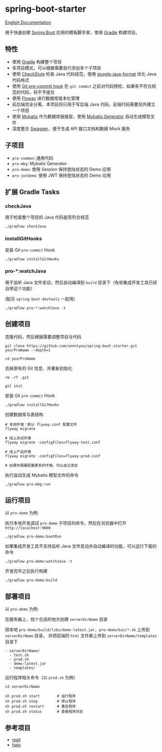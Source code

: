 # spring-boot-starter

[English Documentation](./README.en.md)

用于快速创建 [Spring Boot](https://spring.io/projects/spring-boot) 应用的模板脚手架，使用 [Gradle](https://gradle.org/) 构建项目。

## 特性

- 使用 [Gradle](https://gradle.org/) 构建整个项目
- 多项目模式，可以根据需要自行添加多个子项目
- 使用 [CheckStyle](https://checkstyle.org/) 检查 Java 代码规范，使用 [google-java-format](https://github.com/google/google-java-format) 优化 Java 代码格式
- 使用 [Git pre-commit hook](./config/hooks) 在 `git commit` 之前对代码预检，如果有不符合规范的代码，将不予提交
- 使用 [Flyway](https://flywaydb.org/) 进行数据库版本化管理
- 前后端完全分离，本项目将只用于写后端 Java 代码，前端代码需要另外建立一个项目
- 使用 [Mybatis](https://www.mybatis.org/) 作为数据库链接层，使用 [Mybatis Generator](http://www.mybatis.org/generator/) 自动生成模型文件
- 深度整合 [Swagger](https://swagger.io/)，便于生成 API 接口文档和数据 Mock 服务

## 子项目

- `pro-common`: 通用代码
- `pro-mbg`: Mybatis Generator
- `pro-demo`: 使用 Session 保持登陆状态的 Demo 应用
- `pro-jwtdemo`: 使用 JWT 保持登陆状态的 Demo 应用

## 扩展 Gradle Tasks

### checkJava

用于检查整个项目的 Java 代码是否符合规范

```
./gradlew checkJava 
```

### installGitHooks

安装 Git `pre-commit` Hook

```
./gradlew installGitHooks 
```

### pro-*:watchJava

用于监听 Java 文件变动，然后自动编译到 `build` 目录下（有些集成开发工具已经自带这个功能）

(配合 `spring-boot-devtools` 一起用)

```
./gradlew pro-*:watchJava -t
```

## 创建项目

克隆代码，然后根据需要调整项目与代码

```
git clone https://github.com/senntyou/spring-boot-starter.git yourProName --depth=1

cd yourProName
```

去掉原有的 Git 信息，并重新初始化

```
rm -rf .git

git init
```

安装 Git `pre-commit` Hook

```
./gradlew installGitHooks 
```

创建数据库与表结构

```
# 本地环境：默认 flyway.conf 配置文件
flyway migrate

# 线上测试环境
flyway migrate -configFiles=flyway-test.conf

# 线上产品环境
flyway migrate -configFiles=flyway-prod.conf

# 如果你需要配置更多的环境，可以自己添加
```

执行自动生成 Mybatis 模型文件的命令

```
./gradlew pro-mbg:run
```

## 运行项目

以 `pro-demo` 为例:

执行本地开发调试 `pro-demo` 子项目的命令，然后在浏览器中打开 `http://localhost:9000`

```
./gradlew pro-demo:bootRun
```

如果集成开发工具不支持监听 Java 文件变动并自动编译的功能，可以运行下面的命令

```
./gradlew pro-demo:watchJava -t
```

开发完毕之后执行构建

```
./gradlew pro-demo:build
```

## 部署项目

以 `pro-demo` 为例:

在服务器上，找个合适的地方创建 `serverDirName` 目录

把本地 `pro-demo/build/libs/demo-latest.jar, pro-demo/bin/*.sh` 上传到 `serverDirName` 目录，
并把前端的 `html` 文件都上传到 `serverDirName/templates` 目录下

```
- serverDirName/
  - test.sh
  - prod.sh
  - demo-latest.jar
  - templates/
```

运行程序相关命令（以 `prod.sh` 为例）

```
cd serverDirName

sh prod.sh start        # 运行程序
sh prod.sh stop         # 停止程序
sh prod.sh restart      # 重启程序
sh prod.sh status       # 查看程序状态
```

## 参考项目

- [mall](https://github.com/macrozheng/mall)
- [halo](https://github.com/halo-dev/halo)
